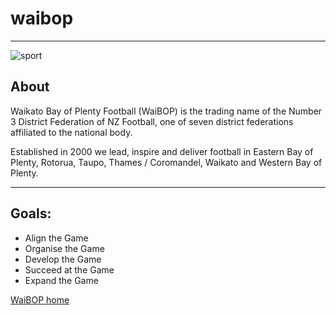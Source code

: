 # waibop
---
![sport](https://sportsgroundproduction.blob.core.windows.net/cms/6625/logo.jpg?ts=636925490769270000 "waibop")
## About
Waikato Bay of Plenty Football (WaiBOP) is the trading name of the Number 3 District Federation of NZ Football, one of seven district federations affiliated to the national body.

Established in 2000 we lead, inspire and deliver football in Eastern Bay of Plenty, Rotorua, Taupo, Thames / Coromandel, Waikato and Western Bay of Plenty.
***
## Goals:
+ Align the Game
+ Organise the Game
+ Develop the Game
+ Succeed at the Game
+ Expand the Game

[WaiBOP home](http://www.waibopfootball.co.nz/)
